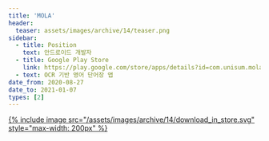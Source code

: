 ```yaml
---
title: 'MOLA'
header:
  teaser: assets/images/archive/14/teaser.png
sidebar:
  - title: Position
    text: 안드로이드 개발자
  - title: Google Play Store
    link: https://play.google.com/store/apps/details?id=com.unisum.mola
  - text: OCR 기반 영어 단어장 앱
date_from: 2020-08-27
date_to: 2021-01-07
types: [2]
---
```


[{% include image src="/assets/images/archive/14/download_in_store.svg" style="max-width: 200px" %}](https://play.google.com/store/apps/details?id=com.unisum.mola)
